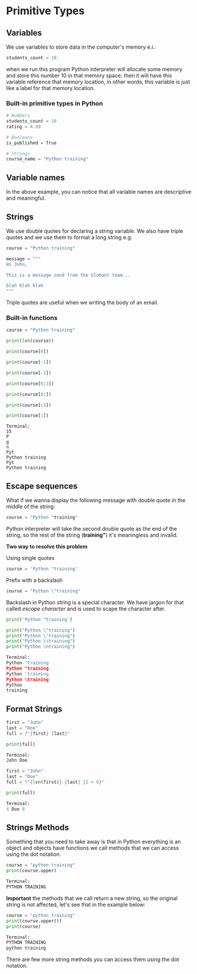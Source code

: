 # Primitive Types

## Variables

We use variables to store data in the computer's memory e.i.:

```python
students_count = 10
```

when we run this program Python interpreter will allocate some memory and store this number 10 in that memory space. then it will have this variable reference that memory location, in other words, this variable is just like a label for that memory location.

### Built-in primitive types in Python

```python
# Numbers
students_count = 10
rating = 4.99

# Booleans
is_published = True

# Strings
course_name = "Python training"
```

## Variable names

In the above example, you can notice that all variable names are descriptive and meaningful.

## Strings

We use double quotes for declaring a string variable. We also have triple quotes and we use them to format a long string e.g:

```python
course = "Python training" 

message = """ 
Hi John,

This is a message send from the Globant team...

blah blah blah
"""
```

Triple quotes are useful when we writing the body of an email.

### Built-in functions

```python
course = "Python training"

print(len(course))

print(course[0])

print(course[-1])

print(course[-2])

print(course[0:3])

print(course[0:])

print(course[:3])

print(course[:])
```

```console
Terminal:
15
P
g
n
Pyt
Python training
Pyt
Python training
```

## Escape sequences

What if we wanna display the following message with double quote in the middle of the string:

```python
course = "Python "training"
```

Python interpreter will take the second double quote as the end of the string, so the rest of the string (**training"**) it's meaningless and invalid.

**Two way to resolve this problem**

Using single quotes
```python
course = 'Python "training'
```

Prefix with a backslash
```python
course = "Python \"training"
```

Backslash in Python string is a special character. We have jargon for that called *escape character* and is used to scape the character after.	

```python
print('Python "training')

print("Python \"training")
print("Python \'training")
print("Python \\training")
print("Python \ntraining")

Terminal:
Python "training
Python "training
Python 'training
Python \training
Python 
training
```

## Format Strings

```python
first = "John"
last = "Doe"
full = f"{first} {last}"

print(full)

Terminal:
John Doe

first = "John"
last = "Doe"
full = f"{len(first)} {last} {2 + 6}"

print(full)

Terminal:
4 Doe 8
```

## Strings Methods

Something that you need to take away is that in Python everything is an object and objects have functions we call methods that we can access using the dot notation.

```python
course = "python training"
print(course.upper)

Terminal:
PYTHON TRAINING
```

**Important** the methods that we call return a new string, so the original string is not affected, let's see that in the example below:

```python
course = "python training"
print(course.upper())
print(course)

Terminal:
PYTHON TRAINING
python training
```

There are few more string methods you can access them using the dot notation.
